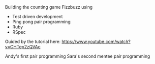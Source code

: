 Building the counting game Fizzbuzz using
* Test driven development
* Ping pong pair programming
* Ruby
* RSpec

Guided by the tutorial here: https://www.youtube.com/watch?v=CHTep2zQVAc

Andy's first pair programming
Sara's second mentee pair programming
